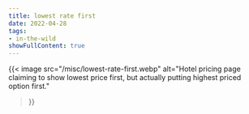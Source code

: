 ```yaml
---
title: lowest rate first
date: 2022-04-28
tags:
- in-the-wild
showFullContent: true
---
```


{{<
  image
  src="/misc/lowest-rate-first.webp"
  alt="Hotel pricing page claiming to show lowest price first, but actually putting highest priced option first."
>}}